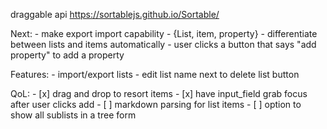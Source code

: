 draggable api https://sortablejs.github.io/Sortable/

Next:
    - make export import capability
    - {List, item, property}
        - differentiate between lists and items automatically
        - user clicks a button that says "add property" to add a property

Features:
    - import/export lists
    - edit list name next to delete list button

QoL:
    - [x] drag and drop to resort items
    - [x] have input_field grab focus after user clicks add
    - [ ] markdown parsing for list items
    - [ ] option to show all sublists in a tree form

